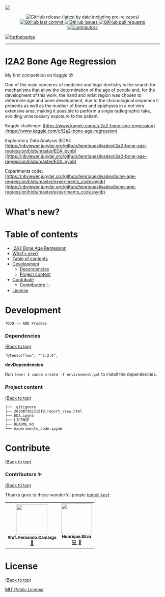 ![](https://storage.googleapis.com/backup-descktop/images/bone-age-regression-cover.png)

<p align="center">

  <a href="https://github.com/henriquesilvadev/bone-age-regression/releases/master">
  <img alt="GitHub release (latest by date including pre-releases)" src="https://img.shields.io/github/v/release/henriquesilvadev/bone-age-regression?include_prereleases&style=flat-square">
  <a href="https://github.com/henriquesilvadev/bone-age-regression/commits/master">
  <img src="https://img.shields.io/github/last-commit/henriquesilvadev/bone-age-regression?style=flat-square"
         alt="GitHub last commit">
  <a href="https://github.com/henriquesilvadev/bone-age-regression/issues">
  <img src="https://img.shields.io/github/issues/henriquesilvadev/bone-age-regression?style=flat-square&color=red"
         alt="GitHub issues">
  <a href="https://github.com/henriquesilvadev/bone-age-regression/pulls">
  <img src="https://img.shields.io/github/issues-pr/henriquesilvadev/bone-age-regression?style=flat-square&color=blue" alt="GitHub pull requests">
  <img alt="Contributors" src="https://img.shields.io/badge/all_contributors-1-orange.svg?style=flat-square" href="#contributors-">  
</p>

  [![forthebadge](https://forthebadge.com/images/badges/made-with-python.svg)](https://forthebadge.com)

<hr />

# I2A2 Bone Age Regression

My first competition on Kaggle 😵

One of the main concerns of medicine and legal dentistry is the search for mechanisms that allow the determination of the age of people and, for the development of this work, the hand and wrist region was chosen to determine age and bone development, due to the chronological sequence it presents as well as the number of bones and epiphyses in a not very extensive area, making it possible to perform a single radiographic take, avoiding unnecessary exposure to the patient.

Kaggle challenge: [https://www.kaggle.com/c/i2a2-bone-age-regression](https://www.kaggle.com/c/i2a2-bone-age-regression)

Exploratory Data Analysis (EDA): [https://nbviewer.jupyter.org/github/henriquesilvadev/i2a2-bone-age-regression/blob/master/EDA.ipynb](https://nbviewer.jupyter.org/github/henriquesilvadev/i2a2-bone-age-regression/blob/master/EDA.ipynb)

Experiments code: [https://nbviewer.jupyter.org/github/henriquesilvadev/bone-age-regression/blob/master/experiments_code.ipynb](https://nbviewer.jupyter.org/github/henriquesilvadev/bone-age-regression/blob/master/experiments_code.ipynb).

# What's new?

<!-- **v1.0.0** released!

The images are now hidden when a page loads and become visible only when they are found to be not NSFW. The NSFW images remain hidden.

Performance improvements.

Bug fixes. -->

# Table of contents

- [I2A2 Bone Age Regression](#i2a2-bone-age-regression)
- [What's new?](#whats-new)
- [Table of contents](#table-of-contents)
- [Development](#development)
    - [Dependencies](#dependencies)
    - [Project content](#project-content)
- [Contribute](#contribute)
    - [Contributors ✨](#contributors-)
- [License](#license)

# Development
    TODO -> ADD Process

### Dependencies
[(Back to top)](#table-of-contents)

```
"@tensorflow": "^2.2.0",
```

**devDependencies**

Run ```(env) $ conda create -f environment.yml``` to install the dependencies.

### Project content
[(Back to top)](#table-of-contents)

```
├── .gitignore
├── 20200730231510_report_view.html
├── EDA.ipynb
├── LICENSE
├── README.md
└── experiments_code.ipynb
```

# Contribute
[(Back to top)](#table-of-contents)

### Contributors ✨
[(Back to top)](#table-of-contents)

Thanks goes to these wonderful people ([emoji key](https://allcontributors.org/docs/en/emoji-key)):

<!-- ALL-CONTRIBUTORS-LIST:START - Do not remove or modify this section -->
<!-- prettier-ignore-start -->
<!-- markdownlint-disable -->
<table>
  <tr>
    <td align="center"><a href="https://github.com/fernandocamargoti"><img src="https://avatars2.githubusercontent.com/u/3669312?s=400&u=3a96318d566e941f8048782081016510d4f4edde&v=4" width="100px;" alt=""/><br /><sub><b>Prof. Fernando Camargo </b></sub></a><br />
    <a href="#ideas-YegorZaremba" title="Ideas, Planning, & Feedback">🧙</a></td>
      <td align="center"><a href="https://github.com/henriquehsilva"><img src="https://avatars3.githubusercontent.com/u/40860601?s=460&u=a31035b210c308987ec3830019186abbab646a00&v=4" width="100px;" alt=""/><br /><sub><b>Henrique Silva </b></sub></a><br />
    <a href="https://github.com/navendu-pottekkat/nsfw-filter/commits?author=YegorZaremba" title="Code">💻</a> 
    <a href="#design-YegorZaremba" title="Design">🧟</a>
  </tr>
</table>

# License
[(Back to top)](#table-of-contents)

[MIT Public License](https://opensource.org/licenses/MIT)

